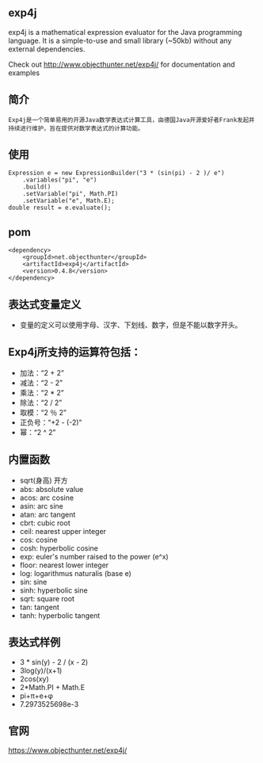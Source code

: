 exp4j
-----
exp4j is a mathematical expression evaluator for the Java programming language. It is a simple-to-use and small library (~50kb) without any external dependencies.

Check out http://www.objecthunter.net/exp4j/ for documentation and examples


## 简介
    Exp4j是一个简单易用的开源Java数学表达式计算工具，由德国Java开源爱好者Frank发起并持续进行维护，旨在提供对数学表达式的计算功能。

## 使用
    Expression e = new ExpressionBuilder("3 * (sin(pi) - 2 )/ e")
        .variables("pi", "e")
        .build()
        .setVariable("pi", Math.PI)
        .setVariable("e", Math.E);
    double result = e.evaluate();


## pom
    <dependency>
        <groupId>net.objecthunter</groupId>
        <artifactId>exp4j</artifactId>
        <version>0.4.8</version>
    </dependency>

## 表达式变量定义
- 变量的定义可以使用字母、汉字、下划线、数字，但是不能以数字开头。

## Exp4j所支持的运算符包括：
- 加法：“2 + 2”
- 减法：“2 - 2”
- 乘法：“2 * 2”  
- 除法：“2 / 2”
- 取模：“2 ％ 2”
- 正负号：“+2 - (-2)”
- 幂：“2 ^ 2”

## 内置函数
- sqrt(身高)  开方
- abs: absolute value
- acos: arc cosine
- asin: arc sine
- atan: arc tangent
- cbrt: cubic root
- ceil: nearest upper integer
- cos: cosine
- cosh: hyperbolic cosine
- exp: euler's number raised to the power (e^x)
- floor: nearest lower integer
- log: logarithmus naturalis (base e)
- sin: sine
- sinh: hyperbolic sine
- sqrt: square root
- tan: tangent
- tanh: hyperbolic tangent

## 表达式样例
- 3 * sin(y) - 2 / (x - 2)
- 3log(y)/(x+1)
- 2cos(xy)
- 2*Math.PI + Math.E
- pi+π+e+φ
- 7.2973525698e-3

## 官网
https://www.objecthunter.net/exp4j/
